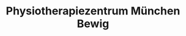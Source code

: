 ---
title: "Physiotherapiezentrum München Bewig"
url: /muenchen/physiotherapiezentrum-muenchen-bewig/
shop: Massage
---
